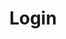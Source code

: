 ---
toc: true
comments: true
layout: login
title: Login
description: hehehaw
type: plans
courses: { csse: {week: 0}, csp: {week: 0, categories: [4.A]}, csa: {week: 0} }
categories: [C1.4]
---